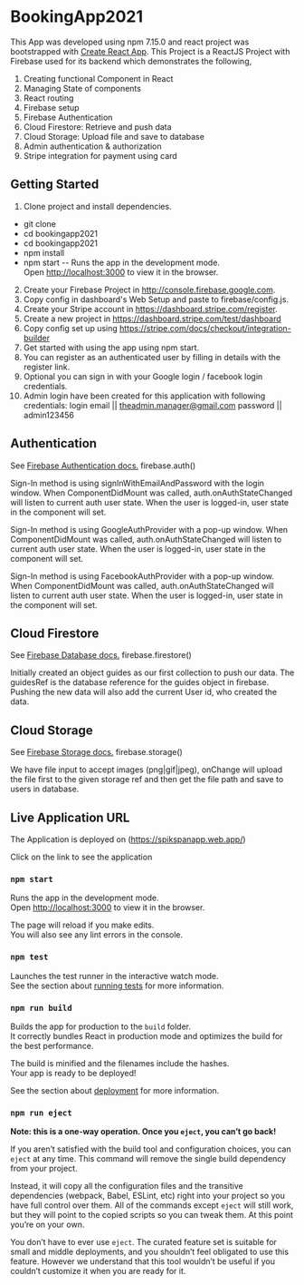 # BookingApp2021

This App was developed using npm 7.15.0 and react project was bootstrapped with [Create React App](https://github.com/facebook/create-react-app).
This Project is a ReactJS Project with Firebase used for its backend which demonstrates the following,

1. Creating functional Component in React
2. Managing State of components
3. React routing
4. Firebase setup
5. Firebase Authentication
6. Cloud Firestore: Retrieve and push data
7. Cloud Storage: Upload file and save to database
8. Admin authentication & authorization
9. Stripe integration for payment using card

## Getting Started

1. Clone project and install dependencies.

- git clone
- cd bookingapp2021
- cd bookingapp2021
- npm install
- npm start
  -- Runs the app in the development mode.\
   Open [http://localhost:3000](http://localhost:3000) to view it in the browser.

2. Create your Firebase Project in http://console.firebase.google.com.
3. Copy config in dashboard's Web Setup and paste to firebase/config.js.
4. Create your Stripe account in https://dashboard.stripe.com/register.
5. Create a new project in https://dashboard.stripe.com/test/dashboard
6. Copy config set up using https://stripe.com/docs/checkout/integration-builder
7. Get started with using the app using npm start.
8. You can register as an authenticated user by filling in details with the register link.
9. Optional you can sign in with your Google login / facebook login credentials.
10. Admin login have been created for this application with following credentials:
    login email || theadmin.manager@gmail.com
    password || admin123456

## Authentication

See [Firebase Authentication docs.](https://firebase.google.com/docs/auth) firebase.auth()

Sign-In method is using signInWithEmailAndPassword with the login window. When ComponentDidMount was called, auth.onAuthStateChanged will listen to current auth user state. When the user is logged-in, user state in the component will set.

Sign-In method is using GoogleAuthProvider with a pop-up window. When ComponentDidMount was called, auth.onAuthStateChanged will listen to current auth user state. When the user is logged-in, user state in the component will set.

Sign-In method is using FacebookAuthProvider with a pop-up window. When ComponentDidMount was called, auth.onAuthStateChanged will listen to current auth user state. When the user is logged-in, user state in the component will set.

## Cloud Firestore

See [Firebase Database docs.](https://firebase.google.com/docs/firestore) firebase.firestore()

Initially created an object guides as our first collection to push our data. The guidesRef is the database reference for the guides object in firebase. Pushing the new data will also add the current User id, who created the data.

## Cloud Storage

See [Firebase Storage docs.](https://firebase.google.com/docs/storage) firebase.storage()

We have file input to accept images (png|gif|jpeg), onChange will upload the file first to the given storage ref and then get the file path and save to users in database.

## Live Application URL

The Application is deployed on (https://spikspanapp.web.app/)

Click on the link to see the application

### `npm start`

Runs the app in the development mode.\
Open [http://localhost:3000](http://localhost:3000) to view it in the browser.

The page will reload if you make edits.\
You will also see any lint errors in the console.

### `npm test`

Launches the test runner in the interactive watch mode.\
See the section about [running tests](https://facebook.github.io/create-react-app/docs/running-tests) for more information.

### `npm run build`

Builds the app for production to the `build` folder.\
It correctly bundles React in production mode and optimizes the build for the best performance.

The build is minified and the filenames include the hashes.\
Your app is ready to be deployed!

See the section about [deployment](https://facebook.github.io/create-react-app/docs/deployment) for more information.

### `npm run eject`

**Note: this is a one-way operation. Once you `eject`, you can’t go back!**

If you aren’t satisfied with the build tool and configuration choices, you can `eject` at any time. This command will remove the single build dependency from your project.

Instead, it will copy all the configuration files and the transitive dependencies (webpack, Babel, ESLint, etc) right into your project so you have full control over them. All of the commands except `eject` will still work, but they will point to the copied scripts so you can tweak them. At this point you’re on your own.

You don’t have to ever use `eject`. The curated feature set is suitable for small and middle deployments, and you shouldn’t feel obligated to use this feature. However we understand that this tool wouldn’t be useful if you couldn’t customize it when you are ready for it.
